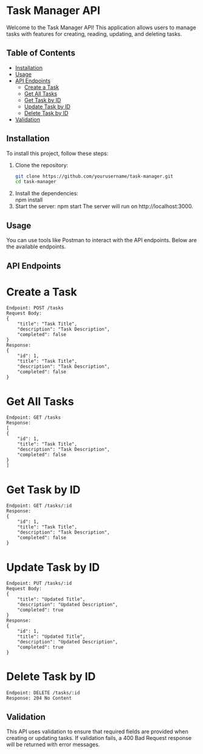 # Task Manager API

Welcome to the Task Manager API! This application allows users to manage tasks with features for creating, reading, updating, and deleting tasks.

## Table of Contents
- [Installation](#installation)
- [Usage](#usage)
- [API Endpoints](#api-endpoints)
  - [Create a Task](#create-a-task)
  - [Get All Tasks](#get-all-tasks)
  - [Get Task by ID](#get-task-by-id)
  - [Update Task by ID](#update-task-by-id)
  - [Delete Task by ID](#delete-task-by-id)
- [Validation](#validation)

## Installation

To install this project, follow these steps:

1. Clone the repository:
   ```bash
   git clone https://github.com/yourusername/task-manager.git
   cd task-manager
2. Install the dependencies:    
   npm install
3. Start the server:
   npm start
The server will run on http://localhost:3000.

## Usage

You can use tools like Postman to interact with the API endpoints. Below are the available endpoints.

## API Endpoints
# Create a Task
    Endpoint: POST /tasks
    Request Body:
    {
        "title": "Task Title",
        "description": "Task Description",
        "completed": false
    }  
    Response:
    {
        "id": 1,
        "title": "Task Title",
        "description": "Task Description",
        "completed": false
    } 
# Get All Tasks
    Endpoint: GET /tasks
    Response:
    [
    {
        "id": 1,
        "title": "Task Title",
        "description": "Task Description",
        "completed": false
    }
    ]  
# Get Task by ID
    Endpoint: GET /tasks/:id
    Response:
    {
        "id": 1,
        "title": "Task Title",
        "description": "Task Description",
        "completed": false
    }

# Update Task by ID
    Endpoint: PUT /tasks/:id
    Request Body:  
    {
        "title": "Updated Title",
        "description": "Updated Description",
        "completed": true
    }
    Response:
    {
        "id": 1,
        "title": "Updated Title",
        "description": "Updated Description",
        "completed": true
    }

# Delete Task by ID
    Endpoint: DELETE /tasks/:id
    Response: 204 No Content 

## Validation
This API uses validation to ensure that required fields are provided when creating or updating tasks. If validation fails, a 400 Bad Request response will be returned with error messages.
